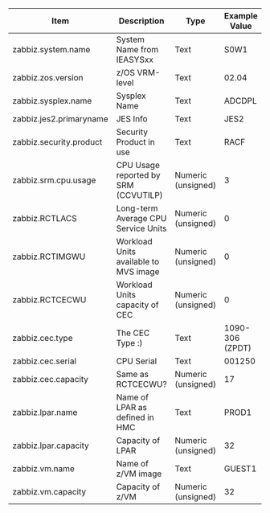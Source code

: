 

| Item                   | Description                           | Type               | Example Value   | Extra Information                          |
| ---------------------- | ------------------------------------- | ------------------ | --------------- | ------------------------------------------ |
| zabbiz.system.name     | System Name from IEASYSxx             | Text               | S0W1            |                                            |
| zabbiz.zos.version     | z/OS VRM-level                        | Text               | 02.04           |                                            |
| zabbiz.sysplex.name    | Sysplex Name                          | Text               | ADCDPL          |                                            |
| zabbiz.jes2.primaryname| JES Info                              | Text               | JES2            |                                            |
| zabbiz.security.product| Security Product in use               | Text               | RACF            |                                            |
| zabbiz.srm.cpu.usage   | CPU Usage reported by SRM (CCVUTILP)  | Numeric (unsigned) | 3               |                                            |
| zabbiz.RCTLACS         | Long-term Average CPU Service Units   | Numeric (unsigned) | 0               |  https://www.ibm.com/docs/en/zos/2.4.0?topic=information-rct-mapping                                          |
| zabbiz.RCTIMGWU        | Workload Units available to MVS image | Numeric (unsigned) | 0               |  https://www.ibm.com/docs/en/zos/2.4.0?topic=information-rct-mapping                                         |
| zabbiz.RCTCECWU        | Workload Units capacity of CEC        | Numeric (unsigned) | 0               |  https://www.ibm.com/docs/en/zos/2.4.0?topic=information-rct-mapping                                           |
| zabbiz.cec.type        | The CEC Type :)                       | Text               | 1090-306 (ZPDT) |                                            |
| zabbiz.cec.serial      | CPU Serial                            | Text               | 001250          |                                            |
| zabbiz.cec.capacity    | Same as RCTCECWU?                     | Numeric (unsigned) | 17              |                                            |
| zabbiz.lpar.name       | Name of LPAR as defined in HMC        | Text               | PROD1           | For ZPDT it's the Instance User (IBMSYS1?) |
| zabbiz.lpar.capacity   | Capacity of LPAR                      | Numeric (unsigned) | 32              |                                            |
| zabbiz.vm.name         | Name of z/VM image                    | Text               | GUEST1          | Only available if running in a z/VM image  |
| zabbiz.vm.capacity     | Capacity of z/VM                      | Numeric (unsigned) | 32              | 0 if not running in a z/VM image  |
